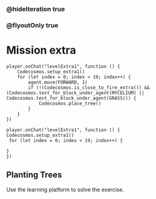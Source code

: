 ### @hideIteration true
### @flyoutOnly true
# Mission extra
```blocks
player.onChat("levelExtra1", function () {
    Codecosmos.setup_extra1()
    for (let index = 0; index < 19; index++) {
        agent.move(FORWARD, 1)
        if (!(Codecosmos.is_close_to_fire_extra()) && (Codecosmos.test_for_block_under_agent(MYCELIUM) || Codecosmos.test_for_block_under_agent(GRASS))) {
            Codecosmos.place_tree()
        }
    }
})
```

```template
player.onChat("levelExtra1", function () {
Codecosmos.setup_extra1()
 for (let index = 0; index < 19; index++) {
      
}
})
```

## Planting Trees

Use the learning platform to solve the exercise.
